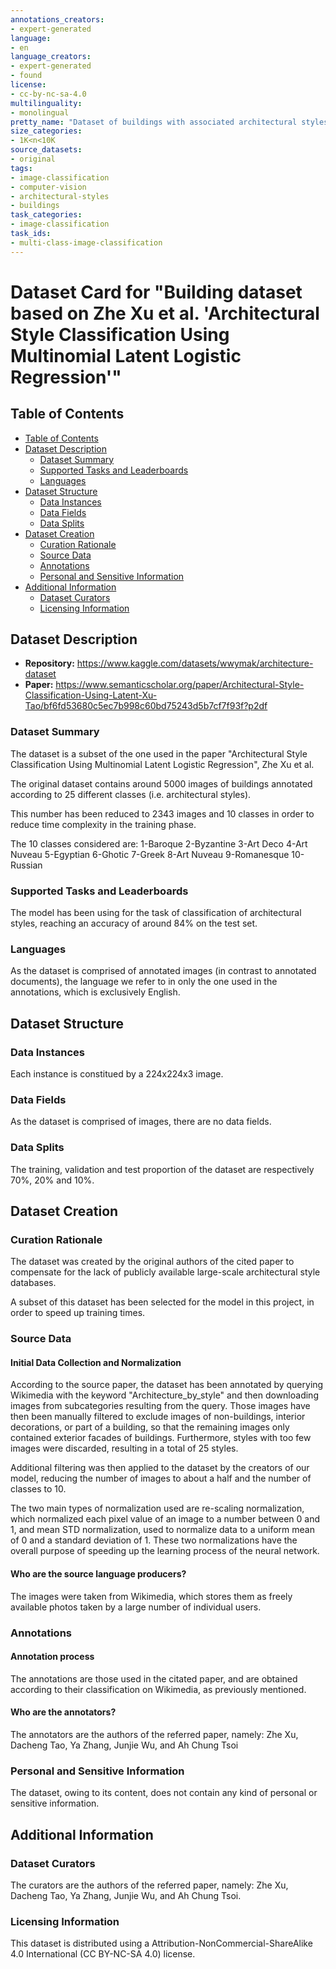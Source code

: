 ```yaml
---
annotations_creators:
- expert-generated
language:
- en
language_creators:
- expert-generated
- found
license:
- cc-by-nc-sa-4.0
multilinguality:
- monolingual
pretty_name: "Dataset of buildings with associated architectural styles, based on Zhe Xu et al. 'Architectural Style Classification Using Multinomial Latent Logistic Regression'"
size_categories:
- 1K<n<10K
source_datasets:
- original
tags:
- image-classification
- computer-vision
- architectural-styles
- buildings
task_categories:
- image-classification
task_ids:
- multi-class-image-classification
---
```


# Dataset Card for "Building dataset based on Zhe Xu et al. 'Architectural Style Classification Using Multinomial Latent Logistic Regression'"

## Table of Contents
- [Table of Contents](#table-of-contents)
- [Dataset Description](#dataset-description)
  - [Dataset Summary](#dataset-summary)
  - [Supported Tasks and Leaderboards](#supported-tasks-and-leaderboards)
  - [Languages](#languages)
- [Dataset Structure](#dataset-structure)
  - [Data Instances](#data-instances)
  - [Data Fields](#data-fields)
  - [Data Splits](#data-splits)
- [Dataset Creation](#dataset-creation)
  - [Curation Rationale](#curation-rationale)
  - [Source Data](#source-data)
  - [Annotations](#annotations)
  - [Personal and Sensitive Information](#personal-and-sensitive-information)
- [Additional Information](#additional-information)
  - [Dataset Curators](#dataset-curators)
  - [Licensing Information](#licensing-information)


## Dataset Description

- **Repository:** <a>https://www.kaggle.com/datasets/wwymak/architecture-dataset</a>
- **Paper:** <a>https://www.semanticscholar.org/paper/Architectural-Style-Classification-Using-Latent-Xu-Tao/bf6fd53680c5ec7b998c60bd75243d5b7cf7f93f?p2df</a>


### Dataset Summary

The dataset is a subset of the one used in the paper "Architectural Style Classification Using Multinomial Latent Logistic Regression", Zhe Xu et al.

The original dataset contains around 5000 images of buildings annotated according to 25 different classes (i.e. architectural styles). 

This number has been reduced to 2343 images and 10 classes in order to reduce time complexity in the training phase.

The 10 classes considered are:
1-Baroque
2-Byzantine
3-Art Deco
4-Art Nuveau
5-Egyptian
6-Ghotic
7-Greek
8-Art Nuveau
9-Romanesque
10-Russian

### Supported Tasks and Leaderboards

The model has been using for the task of classification of architectural styles, reaching an accuracy of around 84% on the test set.


### Languages

As the dataset is comprised of annotated images (in contrast to annotated documents), the language we refer to in only the one used in the annotations, which is exclusively English.

## Dataset Structure

### Data Instances

Each instance is constitued by a 224x224x3 image.

### Data Fields

As the dataset is comprised of images, there are no data fields.

### Data Splits

The training, validation and test proportion of the dataset are respectively 70%, 20% and 10%.

## Dataset Creation

### Curation Rationale

The dataset was created by the original authors of the cited paper to compensate for the lack of publicly available large-scale architectural style databases.

A subset of this dataset has been selected for the model in this project, in order to speed up training times.


### Source Data

#### Initial Data Collection and Normalization

According to the source paper, the dataset has been annotated by querying Wikimedia with the keyword "Architecture_by_style" and then downloading images from subcategories resulting from the query. Those images have then been manually filtered to exclude images of non-buildings, interior decorations, or part of a building, so that the remaining images only contained exterior facades of buildings. Furthermore, styles with too few images were discarded, resulting in a total of 25 styles.

Additional filtering was then applied to the dataset by the creators of our model, reducing the number of images to about a half and the number of classes to 10.

The two main types of normalization used are re-scaling normalization, which normalized each pixel value of an image to a number between 0 and 1, and mean STD normalization, used to normalize data to a uniform mean of 0 and a standard deviation of 1. These two normalizations have the overall purpose of speeding up the learning process of the neural network. 


#### Who are the source language producers?

The images were taken from Wikimedia, which stores them as freely available photos taken by a large number of individual users.

### Annotations

#### Annotation process

The annotations are those used in the citated paper, and are obtained according to their classification on Wikimedia, as previously mentioned.

#### Who are the annotators?

The annotators are the authors of the referred paper, namely: Zhe Xu, Dacheng Tao, Ya Zhang, Junjie Wu, and Ah Chung Tsoi

### Personal and Sensitive Information

The dataset, owing to its content, does not contain any kind of personal or sensitive information.

## Additional Information

### Dataset Curators

The curators are the authors of the referred paper, namely: Zhe Xu, Dacheng Tao, Ya Zhang, Junjie Wu, and Ah Chung Tsoi.

### Licensing Information

This dataset is distributed using a Attribution-NonCommercial-ShareAlike 4.0 International (CC BY-NC-SA 4.0) license.